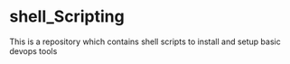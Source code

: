 # shell_Scripting
This is a repository which contains shell scripts to install and setup basic devops tools
